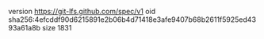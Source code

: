 version https://git-lfs.github.com/spec/v1
oid sha256:4efcddf90d6215891e2b06b4d71418e3afe9407b68b2611f5925ed4393a61a8b
size 1831
